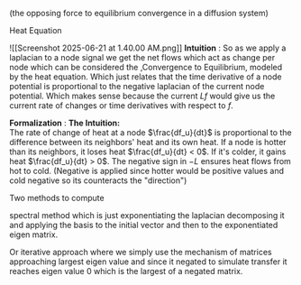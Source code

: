 (the opposing force to equilibrium convergence in a diffusion system)

Heat Equation 

![[Screenshot 2025-06-21 at 1.40.00 AM.png]]
**Intuition** : So as we apply a laplacian to a node signal we get the net flows which act as change per node which can be considered the ,Convergence to Equilibrium, modeled by the heat equation. Which just relates that the time derivative of a node potential is proportional to the negative laplacian of the current node potential. Which makes sense because the current $Lf$ would give us the current rate of changes or time derivatives with respect to $f$. 

**Formalization** : **The Intuition:**  
The rate of change of heat at a node $\frac{df_u}{dt}$  is proportional to the difference between its neighbors' heat and its own heat. If a node is hotter than its neighbors, it loses heat $\frac{df_u}{dt} < 0$. If it's colder, it gains heat $\frac{df_u}{dt} > 0$. The negative sign in $−L$ ensures heat flows from hot to cold. (Negative is applied since hotter would be positive values and cold negative so its counteracts the "direction")


Two methods to compute 

spectral method which is just exponentiating the laplacian decomposing it and applying the basis to the initial vector and then to the exponentiated eigen matrix.

Or iterative approach where we simply use the mechanism of matrices approaching largest eigen value and since it negated to simulate transfer it reaches eigen value 0 which is the largest of a negated matrix.